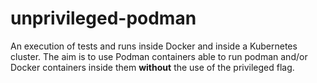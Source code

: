 # unprivileged-podman

An execution of tests and runs inside Docker and inside a Kubernetes cluster.
The aim is to use Podman containers able to run podman and/or Docker containers inside them **without** the use of the privileged flag.
